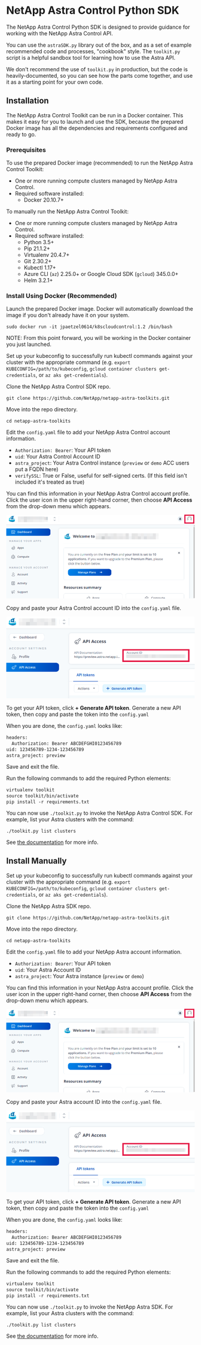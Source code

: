 # NetApp Astra Control Python SDK

The NetApp Astra Control Python SDK is designed to provide guidance for working with the NetApp Astra Control API.

You can use the `astraSDK.py` library out of the box, and as a set of example recommended code and processes, "cookbook" style. The `toolkit.py` script is a helpful sandbox tool for learning how to use the Astra API.

We don't recommend the use of `toolkit.py` in production, but the code is heavily-documented, so you can see how the parts come together, and use it as a starting point for your own code.

## Installation

The NetApp Astra Control Toolkit can be run in a Docker container. This makes it easy for you to launch and use the SDK, because the prepared Docker image has all the dependencies and requirements configured and ready to go.

### Prerequisites

To use the prepared Docker image (recommended) to run the NetApp Astra Control Toolkit:

* One or more running compute clusters managed by NetApp Astra Control.
* Required software installed:
    * Docker 20.10.7+

To manually run the NetApp Astra Control Toolkit:

* One or more running compute clusters managed by NetApp Astra Control.
* Required software installed:
    * Python 3.5+
    * Pip 21.1.2+
    * Virtualenv 20.4.7+
    * Git 2.30.2+
    * Kubectl 1.17+
    * Azure CLI (`az`) 2.25.0+ or Google Cloud SDK (`gcloud`) 345.0.0+
    * Helm 3.2.1+

### Install Using Docker (Recommended)

Launch the prepared Docker image. Docker will automatically download the image if you don't already have it on your system.

```Shell
sudo docker run -it jpaetzel0614/k8scloudcontrol:1.2 /bin/bash
```

NOTE: From this point forward, you will be working in the Docker container you just launched.

Set up your kubeconfig to successfully run kubectl commands against your cluster with the appropriate command (e.g. `export KUBECONFIG=/path/to/kubeconfig`, `gcloud container clusters get-credentials`, or `az aks get-credentials`).

Clone the NetApp Astra Control SDK repo.

```Shell
git clone https://github.com/NetApp/netapp-astra-toolkits.git
```

Move into the repo directory.

```Shell
cd netapp-astra-toolkits
```

Edit the `config.yaml` file to add your NetApp Astra Control account information.

* `Authorization: Bearer`: Your API token
* `uid`: Your Astra Control Account ID
* `astra_project`: Your Astra Control instance (`preview` or `demo` ACC users put a FQDN here)
* `verifySSL`: True or False, useful for self-signed certs. (If this field isn't included it's treated as true)

You can find this information in your NetApp Astra Control account profile. Click the user icon in the upper right-hand corner, then choose **API Access** from the drop-down menu which appears.

![Locate your Astra Control profile](./docs/img/astra-profile.png)

Copy and paste your Astra Control account ID into the `config.yaml` file.

![Locate your Astra Control account ID](./docs/img/astra-account-info.png)

To get your API token, click **+ Generate API token**. Generate a new API token, then copy and paste the token into the `config.yaml`

When you are done, the `config.yaml` looks like:

```Shell
headers:
  Authorization: Bearer ABCDEFGHI0123456789
uid: 123456789-1234-123456789
astra_project: preview
```

Save and exit the file.

Run the following commands to add the required Python elements:

```Shell
virtualenv toolkit
source toolkit/bin/activate
pip install -r requirements.txt
```

You can now use `./toolkit.py` to invoke the NetApp Astra Control SDK. For example, list your Astra clusters with the command:

```Shell
./toolkit.py list clusters
```

See [the documentation](./docs) for more info.

## Install Manually

Set up your kubeconfig to successfully run kubectl commands against your cluster with the appropriate command (e.g. `export KUBECONFIG=/path/to/kubeconfig`, `gcloud container clusters get-credentials`, or `az aks get-credentials`).

Clone the NetApp Astra SDK repo.

```Shell
git clone https://github.com/NetApp/netapp-astra-toolkits.git
```

Move into the repo directory.

```Shell
cd netapp-astra-toolkits
```

Edit the `config.yaml` file to add your NetApp Astra account information.

* `Authorization: Bearer`: Your API token
* `uid`: Your Astra Account ID
* `astra_project`: Your Astra instance (`preview` or `demo`)

You can find this information in your NetApp Astra account profile. Click the user icon in the upper right-hand corner, then choose **API Access** from the drop-down menu which appears.

![Locate your Astra profile](./docs/img/astra-profile.png)

Copy and paste your Astra account ID into the `config.yaml` file.

![Locate your Astra account ID](./docs/img/astra-account-info.png)

To get your API token, click **+ Generate API token**. Generate a new API token, then copy and paste the token into the `config.yaml`

When you are done, the `config.yaml` looks like:

```Shell
headers:
  Authorization: Bearer ABCDEFGHI0123456789
uid: 123456789-1234-123456789
astra_project: preview
```

Save and exit the file.

Run the following commands to add the required Python elements:

```Shell
virtualenv toolkit
source toolkit/bin/activate
pip install -r requirements.txt
```

You can now use `./toolkit.py` to invoke the NetApp Astra SDK. For example, list your Astra clusters with the command:

```Shell
./toolkit.py list clusters
```

See [the documentation](./docs) for more info.
